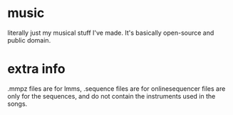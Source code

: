 # music
literally just my musical stuff I've made. It's basically open-source and public domain.

# extra info

.mmpz files are for lmms, .sequence files are for onlinesequencer
files are only for the sequences, and do not contain the instruments used in the songs.
